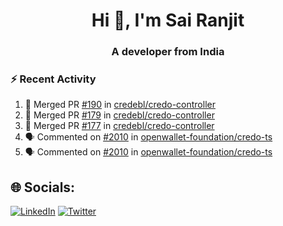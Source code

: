 <h1 align="center">Hi 👋, I'm Sai Ranjit</h1>
<h3 align="center">A developer from India</h3>

### :zap: Recent Activity

<!--START_SECTION:activity-->
1. 🎉 Merged PR [#190](https://github.com/credebl/credo-controller/pull/190) in [credebl/credo-controller](https://github.com/credebl/credo-controller)
2. 🎉 Merged PR [#179](https://github.com/credebl/credo-controller/pull/179) in [credebl/credo-controller](https://github.com/credebl/credo-controller)
3. 🎉 Merged PR [#177](https://github.com/credebl/credo-controller/pull/177) in [credebl/credo-controller](https://github.com/credebl/credo-controller)
4. 🗣 Commented on [#2010](https://github.com/openwallet-foundation/credo-ts/issues/2010#issuecomment-2306595395) in [openwallet-foundation/credo-ts](https://github.com/openwallet-foundation/credo-ts)
5. 🗣 Commented on [#2010](https://github.com/openwallet-foundation/credo-ts/issues/2010#issuecomment-2306373119) in [openwallet-foundation/credo-ts](https://github.com/openwallet-foundation/credo-ts)
<!--END_SECTION:activity-->

## 🌐 Socials:
[![LinkedIn](https://img.shields.io/badge/LinkedIn-%230077B5.svg?logo=linkedin&logoColor=white)](https://linkedin.com/in/sairanjit) [![Twitter](https://img.shields.io/badge/Twitter-%231DA1F2.svg?logo=Twitter&logoColor=white)](https://twitter.com/sairanjit_) 
